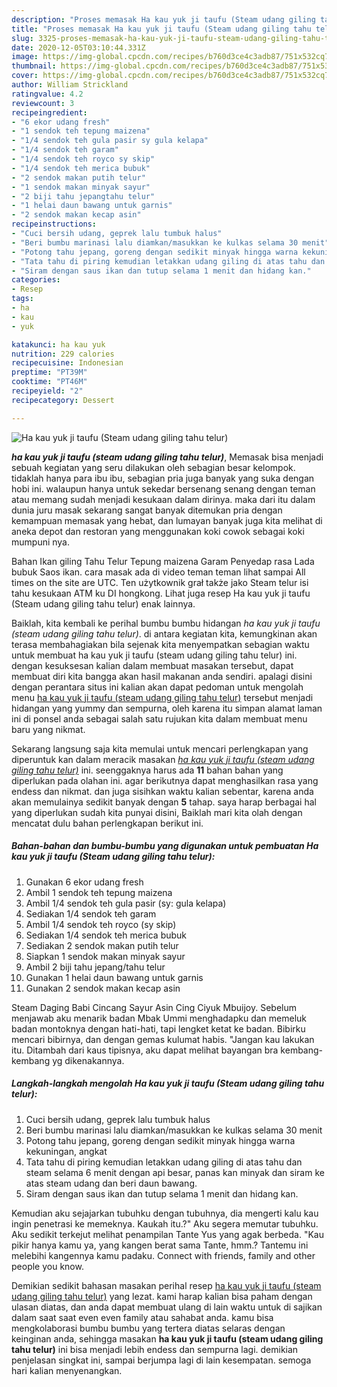 ```yaml
---
description: "Proses memasak Ha kau yuk ji taufu (Steam udang giling tahu telur), Anti Gagal"
title: "Proses memasak Ha kau yuk ji taufu (Steam udang giling tahu telur), Anti Gagal"
slug: 3325-proses-memasak-ha-kau-yuk-ji-taufu-steam-udang-giling-tahu-telur-anti-gagal
date: 2020-12-05T03:10:44.331Z
image: https://img-global.cpcdn.com/recipes/b760d3ce4c3adb87/751x532cq70/ha-kau-yuk-ji-taufu-steam-udang-giling-tahu-telur-foto-resep-utama.jpg
thumbnail: https://img-global.cpcdn.com/recipes/b760d3ce4c3adb87/751x532cq70/ha-kau-yuk-ji-taufu-steam-udang-giling-tahu-telur-foto-resep-utama.jpg
cover: https://img-global.cpcdn.com/recipes/b760d3ce4c3adb87/751x532cq70/ha-kau-yuk-ji-taufu-steam-udang-giling-tahu-telur-foto-resep-utama.jpg
author: William Strickland
ratingvalue: 4.2
reviewcount: 3
recipeingredient:
- "6 ekor udang fresh"
- "1 sendok teh tepung maizena"
- "1/4 sendok teh gula pasir sy gula kelapa"
- "1/4 sendok teh garam"
- "1/4 sendok teh royco sy skip"
- "1/4 sendok teh merica bubuk"
- "2 sendok makan putih telur"
- "1 sendok makan minyak sayur"
- "2 biji tahu jepangtahu telur"
- "1 helai daun bawang untuk garnis"
- "2 sendok makan kecap asin"
recipeinstructions:
- "Cuci bersih udang, geprek lalu tumbuk halus"
- "Beri bumbu marinasi lalu diamkan/masukkan ke kulkas selama 30 menit"
- "Potong tahu jepang, goreng dengan sedikit minyak hingga warna kekuningan, angkat"
- "Tata tahu di piring kemudian letakkan udang giling di atas tahu dan steam selama 6 menit dengan api besar, panas kan minyak dan siram ke atas steam udang dan beri daun bawang."
- "Siram dengan saus ikan dan tutup selama 1 menit dan hidang kan."
categories:
- Resep
tags:
- ha
- kau
- yuk

katakunci: ha kau yuk 
nutrition: 229 calories
recipecuisine: Indonesian
preptime: "PT39M"
cooktime: "PT46M"
recipeyield: "2"
recipecategory: Dessert

---
```



![Ha kau yuk ji taufu (Steam udang giling tahu telur)](https://img-global.cpcdn.com/recipes/b760d3ce4c3adb87/751x532cq70/ha-kau-yuk-ji-taufu-steam-udang-giling-tahu-telur-foto-resep-utama.jpg)

<b><i>ha kau yuk ji taufu (steam udang giling tahu telur)</i></b>, Memasak bisa menjadi sebuah kegiatan yang seru dilakukan oleh sebagian besar kelompok. tidaklah hanya para ibu ibu, sebagian pria juga banyak yang suka dengan hobi ini. walaupun hanya untuk sekedar bersenang senang dengan teman atau memang sudah menjadi kesukaan dalam dirinya. maka dari itu dalam dunia juru masak sekarang sangat banyak ditemukan pria dengan kemampuan memasak yang hebat, dan lumayan banyak juga kita melihat di aneka depot dan restoran yang menggunakan koki cowok sebagai koki mumpuni nya.

Bahan Ikan giling Tahu Telur Tepung maizena Garam Penyedap rasa Lada bubuk Saos ikan. cara masak ada di video teman teman lihat sampai All times on the site are UTC. Ten użytkownik grał także jako Steam telur isi tahu kesukaan ATM ku DI hongkong. Lihat juga resep Ha kau yuk ji taufu (Steam udang giling tahu telur) enak lainnya.

Baiklah, kita kembali ke perihal bumbu bumbu hidangan <i>ha kau yuk ji taufu (steam udang giling tahu telur)</i>. di antara kegiatan kita, kemungkinan akan terasa membahagiakan bila sejenak kita menyempatkan sebagian waktu untuk membuat ha kau yuk ji taufu (steam udang giling tahu telur) ini. dengan kesuksesan kalian dalam membuat masakan tersebut, dapat membuat diri kita bangga akan hasil makanan anda sendiri. apalagi disini dengan perantara situs ini kalian akan dapat pedoman untuk mengolah menu <u>ha kau yuk ji taufu (steam udang giling tahu telur)</u> tersebut menjadi hidangan yang yummy dan sempurna, oleh karena itu simpan alamat laman ini di ponsel anda sebagai salah satu rujukan kita dalam membuat menu baru yang nikmat.


Sekarang langsung saja kita memulai untuk mencari perlengkapan yang diperuntuk kan dalam meracik masakan <u><i>ha kau yuk ji taufu (steam udang giling tahu telur)</i></u> ini. seenggaknya harus ada <b>11</b> bahan bahan yang diperlukan pada olahan ini. agar berikutnya dapat menghasilkan rasa yang endess dan nikmat. dan juga sisihkan waktu kalian sebentar, karena anda akan memulainya sedikit banyak dengan <b>5</b> tahap. saya harap berbagai hal yang diperlukan sudah kita punyai disini, Baiklah mari kita olah dengan mencatat dulu bahan perlengkapan berikut ini.

<!--inarticleads1-->

##### Bahan-bahan dan bumbu-bumbu yang digunakan untuk pembuatan Ha kau yuk ji taufu (Steam udang giling tahu telur):

1. Gunakan 6 ekor udang fresh
1. Ambil 1 sendok teh tepung maizena
1. Ambil 1/4 sendok teh gula pasir (sy: gula kelapa)
1. Sediakan 1/4 sendok teh garam
1. Ambil 1/4 sendok teh royco (sy skip)
1. Sediakan 1/4 sendok teh merica bubuk
1. Sediakan 2 sendok makan putih telur
1. Siapkan 1 sendok makan minyak sayur
1. Ambil 2 biji tahu jepang/tahu telur
1. Gunakan 1 helai daun bawang untuk garnis
1. Gunakan 2 sendok makan kecap asin


Steam Daging Babi Cincang Sayur Asin Cing Ciyuk Mbuijoy. Sebelum menjawab aku menarik badan Mbak Ummi menghadapku dan memeluk badan montoknya dengan hati-hati, tapi lengket ketat ke badan. Bibirku mencari bibirnya, dan dengan gemas kulumat habis. &#34;Jangan kau lakukan itu. Ditambah dari kaus tipisnya, aku dapat melihat bayangan bra kembang-kembang yg dikenakannya. 

<!--inarticleads2-->

##### Langkah-langkah mengolah Ha kau yuk ji taufu (Steam udang giling tahu telur):

1. Cuci bersih udang, geprek lalu tumbuk halus
1. Beri bumbu marinasi lalu diamkan/masukkan ke kulkas selama 30 menit
1. Potong tahu jepang, goreng dengan sedikit minyak hingga warna kekuningan, angkat
1. Tata tahu di piring kemudian letakkan udang giling di atas tahu dan steam selama 6 menit dengan api besar, panas kan minyak dan siram ke atas steam udang dan beri daun bawang.
1. Siram dengan saus ikan dan tutup selama 1 menit dan hidang kan.


Kemudian aku sejajarkan tubuhku dengan tubuhnya, dia mengerti kalu kau ingin penetrasi ke memeknya. Kaukah itu.?&#34; Aku segera memutar tubuhku. Aku sedikit terkejut melihat penampilan Tante Yus yang agak berbeda. &#34;Kau pikir hanya kamu ya, yang kangen berat sama Tante, hmm.? Tantemu ini melebihi kangennya kamu padaku. Connect with friends, family and other people you know. 

Demikian sedikit bahasan masakan perihal resep <u>ha kau yuk ji taufu (steam udang giling tahu telur)</u> yang lezat. kami harap kalian bisa paham dengan ulasan diatas, dan anda dapat membuat ulang di lain waktu untuk di sajikan dalam saat saat even even family atau sahabat anda. kamu bisa mengkolaborasi bumbu bumbu yang tertera diatas selaras dengan keinginan anda, sehingga masakan <b>ha kau yuk ji taufu (steam udang giling tahu telur)</b> ini bisa menjadi lebih endess dan sempurna lagi. demikian penjelasan singkat ini, sampai berjumpa lagi di lain kesempatan. semoga hari kalian menyenangkan.
